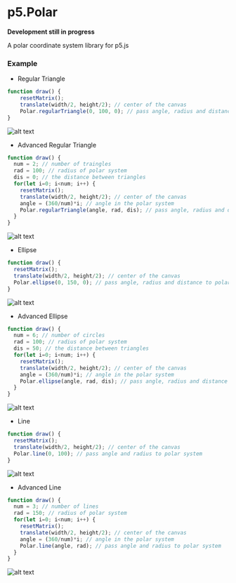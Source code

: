 # p5.Polar
**Development still in progress**

A polar coordinate system library for p5.js

### Example
- Regular Triangle

``` JavaScript
function draw() {
    resetMatrix();
    translate(width/2, height/2); // center of the canvas
    Polar.regularTriangle(0, 100, 0); // pass angle, radius and distance to polar system
}
```
![alt text](https://i.imgur.com/ZIl3qQ4.png "Polar.regularTriangle")

- Advanced Regular Triangle

``` JavaScript
function draw() {
  num = 2; // number of traingles
  rad = 100; // radius of polar system
  dis = 0; // the distance between triangles
  for(let i=0; i<num; i++) {
    resetMatrix();
    translate(width/2, height/2); // center of the canvas
    angle = (360/num)*i; // angle in the polar system
    Polar.regularTriangle(angle, rad, dis); // pass angle, radius and distance to polar system
  }
}
```
![alt text](https://i.imgur.com/YzoN9OM.png "Advanced Polar.regularTriangle")

- Ellipse

``` JavaScript
function draw() {
  resetMatrix();
  translate(width/2, height/2); // center of the canvas
  Polar.ellipse(0, 150, 0); // pass angle, radius and distance to polar system
}
```
![alt text](https://i.imgur.com/0ot3y1B.png "Polar.ellipse")

- Advanced Ellipse

``` JavaScript
function draw() {
  num = 6; // number of circles
  rad = 100; // radius of polar system
  dis = 50; // the distance between triangles
  for(let i=0; i<num; i++) {
    resetMatrix();
    translate(width/2, height/2); // center of the canvas
    angle = (360/num)*i; // angle in the polar system
    Polar.ellipse(angle, rad, dis); // pass angle, radius and distance to polar system
  }
}
```
![alt text](https://i.imgur.com/g9yuIyV.png "Advanced Polar.ellipse")

- Line

``` JavaScript
function draw() {
  resetMatrix();
  translate(width/2, height/2); // center of the canvas
  Polar.line(0, 100); // pass angle and radius to polar system
}
```
![alt text](https://i.imgur.com/wWzEtwW.png "Polar.line")

- Advanced Line

``` JavaScript
function draw() {
  num = 3; // number of lines
  rad = 150; // radius of polar system
  for(let i=0; i<num; i++) {
    resetMatrix(); 
    translate(width/2, height/2); // center of the canvas
    angle = (360/num)*i; // angle in the polar system
    Polar.line(angle, rad); // pass angle and radius to polar system
  }
}
```
![alt text](https://i.imgur.com/VQfvhwN.png "Advanced Polar.line")

